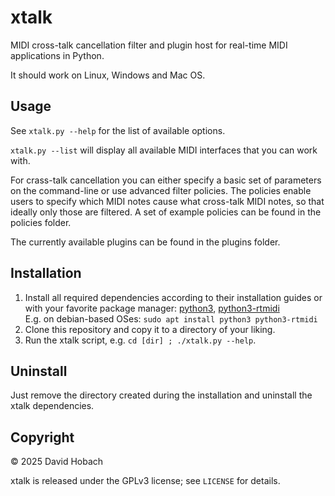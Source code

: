 # xtalk

MIDI cross-talk cancellation filter and plugin host for real-time MIDI applications in Python.

It should work on Linux, Windows and Mac OS.

## Usage

See `xtalk.py --help` for the list of available options.

`xtalk.py --list` will display all available MIDI interfaces that you can work with.

For crass-talk cancellation you can either specify a basic set of parameters on the command-line or use advanced filter policies.
The policies enable users to specify which MIDI notes cause what cross-talk MIDI notes, so that ideally only
those are filtered. A set of example policies can be found in the policies folder.

The currently available plugins can be found in the plugins folder.

## Installation

1. Install all required dependencies according to their installation guides or with your favorite package manager: [python3](https://www.python.org/downloads/), [python3-rtmidi](https://spotlightkid.github.io/python-rtmidi/installation.html)  
   E.g. on debian-based OSes: `sudo apt install python3 python3-rtmidi`
2. Clone this repository and copy it to a directory of your liking.
3. Run the xtalk script, e.g. `cd [dir] ; ./xtalk.py --help`.

## Uninstall

Just remove the directory created during the installation and uninstall the xtalk dependencies.

## Copyright

© 2025 David Hobach

xtalk is released under the GPLv3 license; see `LICENSE` for details.

